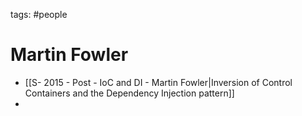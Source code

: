 tags: #people
# Martin Fowler
- [[S- 2015 - Post - IoC and DI - Martin Fowler|Inversion of Control Containers and the Dependency Injection pattern]]
- 